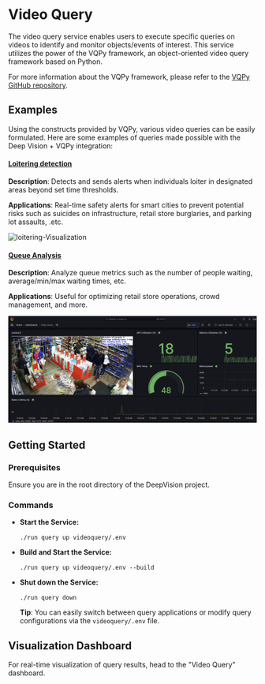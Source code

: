 # Video Query

The video query service enables users to execute specific queries on videos to identify and monitor objects/events of interest. This service utilizes the power of the VQPy framework, an object-oriented video query framework based on Python. 

For more information about the VQPy framework, please refer to the [VQPy GitHub repository](https://github.com/vqpy/vqpy). 

## Examples

Using the constructs provided by VQPy, various video queries can be easily formulated. Here are some examples of queries made possible with the Deep Vision + VQPy integration:

#### [Loitering detection](.loitering.py)

**Description**: Detects and sends alerts when individuals loiter in designated areas beyond set time thresholds.

**Applications**: Real-time safety alerts for smart cities to prevent potential risks such as suicides on infrastructure, retail store burglaries, and parking lot assaults, .etc.

![loitering-Visualization](./doc/loitering-demo-19s.gif)

#### [Queue Analysis](.queue_analysis.py)

**Description**: Analyze queue metrics such as the number of people waiting, average/min/max waiting times, etc.

**Applications**: Useful for optimizing retail store operations, crowd management, and more.

![Queue-Analysis](./doc/queue-analysis-demo.gif)



## Getting Started

### Prerequisites

Ensure you are in the root directory of the DeepVision project.

### Commands

- **Start the Service:**

  ```
  ./run query up videoquery/.env
  ```

- **Build and Start the Service:**

  ```
  ./run query up videoquery/.env --build
  ```

- **Shut down the Service:**

  ```
  ./run query down
  ```

  **Tip**: You can easily switch between query applications or modify query configurations via the `videoquery/.env` file.

## Visualization Dashboard

For real-time visualization of query results, head to the "Video Query" dashboard.
